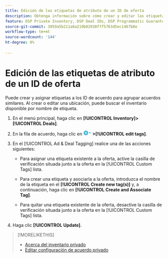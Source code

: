 ```yaml
---
title: Edición de las etiquetas de atributo de un ID de oferta
description: Obtenga información sobre cómo crear y editar las etiquetas de atributos para un ID de oferta.
feature: DSP Private Inventory, DSP Deal IDs, DSP Programmatic Guaranteed Deals
source-git-commit: 3059a5b211a8a219b02930f7f5763d5ec1467b8e
workflow-type: tm+mt
source-wordcount: '144'
ht-degree: 0%

---
```


# Edición de las etiquetas de atributo de un ID de oferta

Puede crear y asignar etiquetas a los ID de acuerdo para agrupar acuerdos similares. Al crear o editar una ubicación, puede buscar el inventario disponible por nombre de etiqueta.

1. En el menú principal, haga clic en **[!UICONTROL Inventory]>[!UICONTROL Deals]**.

1. En la fila de acuerdo, haga clic en ![Menú Opciones](/help/dsp/assets/options-menu.png) **>[!UICONTROL edit tags]**.

1. En el [!UICONTROL Ad & Deal Tagging] realice una de las acciones siguientes:

   * Para asignar una etiqueta existente a la oferta, active la casilla de verificación situada junto a la oferta en la [!UICONTROL Custom Tags] lista.

   * Para crear una etiqueta y asociarla a la oferta, introduzca el nombre de la etiqueta en el **[!UICONTROL Create new tag(s)]** y, a continuación, haga clic en **[!UICONTROL Create and Associate Tag]**.

   * Para quitar una etiqueta existente de la oferta, desactive la casilla de verificación situada junto a la oferta en la [!UICONTROL Custom Tags] lista.

1. Haga clic **[!UICONTROL Update]**.

>[!MORELIKETHIS]
>
>* [Acerca del inventario privado](private-inventory-about.md)
>* [Editar configuración de acuerdo privado](/help/dsp/inventory/deal-id-edit.md)

